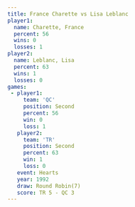 ```yaml
---
title: France Charette vs Lisa Leblanc
player1:                
  name: Charette, France
  percent: 56           
  wins: 0               
  losses: 1             
player2:                
  name: Leblanc, Lisa   
  percent: 63           
  wins: 1               
  losses: 0             
games:
 - player1:          
     team: 'QC'      
     position: Second
     percent: 56     
     win: 0          
     loss: 1         
   player2:          
     team: 'TR'      
     position: Second
     percent: 63     
     win: 1          
     loss: 0         
   event: Hearts       
   year: 1992          
   draw: Round Robin(7)
   score: TR 5 - QC 3  
---
```

